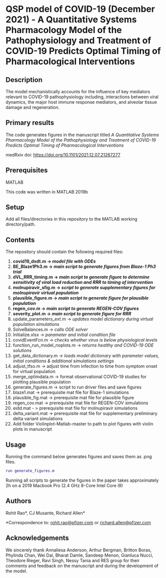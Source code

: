 # QSP model of COVID-19 (December 2021) - A Quantitative Systems Pharmacology Model of the Pathophysiology and Treatment of COVID-19 Predicts Optimal Timing of Pharmacological Interventions

## Description
The model mechanistically accounts for the influence of key mediators relevant to COVID-19 pathophysiology including, interactions between viral dynamics, the major host immune response mediators, and alveolar tissue damage and regeneration.

## Primary results
The code generates figures in the manuscript titled *A Quantitative Systems Pharmacology Model of the Pathophysiology and Treatment of COVID-19 Predicts Optimal Timing of Pharmacological Interventions*

medRxiv doi: https://doi.org/10.1101/2021.12.07.21267277

## Prerequisites
MATLAB

This code was written in MATLAB 2019b

## Setup
Add all files/directories in this repository to the MATLAB working directory/path.

## Contents
The repository should contain the following required files:

1. **covid19_dxdt.m -> *model file with ODEs***
2. **BE_Blaze1Ph3.m -> *main script to generate figures from Blaze-1 Ph3 trial***
3. **dVL_RRR_timing.m -> *main script to generate figure to determine sensitivity of viral load reduction and RRR to timing of intervention*** 
4. **molnupiravir_sfig.m -> *script to generate supplementary figures for molnupiravir virtual population***
5. **plausible_figure.m -> *main script to generate figure for plausible population***
6. **regen_cov.m -> *main script to generate REGEN-COV figures*** 
7. **severity_plot.m -> *main script to generate figure for RRR***
8. update_parameters_ext.m -> *updates model dictionary during virtual population simulations*
9. SolveBalances.m -> *calls ODE solver*
10. Initialize.xlsx -> *parameter and initial condition file*
11. covidEventFcn.m -> *checks whether virus is below physiological levels*
12. function_run_model_noplots.m -> *returns healthy and COVID-19 ODE solutions*
13. get_data_dictionary.m -> *loads model dictionary with parameter values, initial conditions & additional simulations settings*
14. adjust_tfso.m -> adjust time from infection to time from symptom onset for virtual population
15. merge_optimdata.m -> format observational COVID-19 studies for plotting plausible population
16. generate_figures.m -> script to run driver files and save figures
17. blaze1.mat -> prerequisite mat file for Blaze-1 simulations
18. plausible_fig.mat -> prerequisite mat file for plausible figure
19. regen_cov.mat -> prerequisite mat file for REGEN-COV simulations
20. eidd.mat - > prerequisite mat file for molnupiravir simulations
21. delta_variant.mat -> prerequisite mat file for supplementary preliminary delta variant simulations 
22. Add folder Violinplot-Matlab-master to path to plot figures with violin plots in manuscript

## Usage
Running the command below generates figures and saves them as .png files.

```matlab
run generate_figures.m
```

Running all scripts to generate the figures in the paper takes approximately 2h on a 2019 Macbook Pro (2.4 GHz 8-Core Intel Core i9)
## Authors
Rohit Rao*, CJ Musante, Richard Allen*

\*Correspondence to: rohit.rao@pfizer.com or richard.allen@pfizer.com

## Acknowledgements
We sincerely thank Annaliesa Anderson, Arthur Bergman, Britton Boras, Phylinda Chan, Wei Dai, Bharat Damle, Sandeep Menon, Gianluca Nucci, Theodore Rieger, Ravi Singh, Nessy Tania and RES group for their comments and feedback on the manuscript and during the development of the model. 
